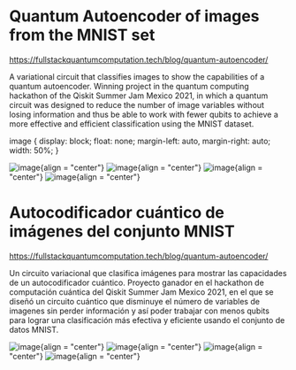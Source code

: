 # Quantum Autoencoder of images from the MNIST set
https://fullstackquantumcomputation.tech/blog/quantum-autoencoder/

A variational circuit that classifies images to show the capabilities of a quantum autoencoder. Winning project in the quantum computing hackathon of the Qiskit Summer Jam Mexico 2021, in which a quantum circuit was designed to reduce the number of image variables without losing information and thus be able to work with fewer qubits to achieve a more effective and efficient classification using the MNIST dataset.

image {
display: block;
float: none;
margin-left: auto,
margin-right: auto;
width: 50%;
}

![image](https://github.com/user-attachments/assets/dc08706f-eef9-4c3f-a075-821c16f81ab7){align = "center"}
![image](https://github.com/user-attachments/assets/db1f136f-588c-4ee7-8468-65133431ff8c){align = "center"}
![image](https://github.com/user-attachments/assets/11ce0f6c-eb6b-433a-b63a-f07c500e53b5){align = "center"}
![image](https://github.com/user-attachments/assets/495067b6-b4bb-423e-8a49-c42a86e517c8){align = "center"}



# Autocodificador cuántico de imágenes del conjunto MNIST
https://fullstackquantumcomputation.tech/blog/quantum-autoencoder/

Un circuito variacional que clasifica imágenes para mostrar las capacidades de un autocodificador cuántico. Proyecto ganador en el hackathon de computación cuántica del Qiskit Summer Jam Mexico 2021, en el que se diseñó un circuito cuántico que disminuye el número de variables de imagenes sin perder información y así poder trabajar con menos qubits para lograr una clasificación más efectiva y eficiente usando el conjunto de datos MNIST.


![image](https://github.com/user-attachments/assets/dc08706f-eef9-4c3f-a075-821c16f81ab7){align = "center"}
![image](https://github.com/user-attachments/assets/db1f136f-588c-4ee7-8468-65133431ff8c){align = "center"}
![image](https://github.com/user-attachments/assets/11ce0f6c-eb6b-433a-b63a-f07c500e53b5){align = "center"}
![image](https://github.com/user-attachments/assets/495067b6-b4bb-423e-8a49-c42a86e517c8){align = "center"}



